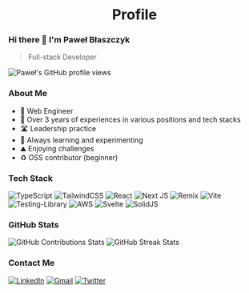 <h1 align="center">
Profile
</h1>

### Hi there 👋 I'm Paweł Błaszczyk

> Full-stack Developer

![Paweł's GitHub profile views](https://komarev.com/ghpvc/?username=pawelblaszczyk5&color=blueviolet)

### About Me

- 🔧 Web Engineer
- 🧠 Over 3 years of experiences in various positions and tech stacks
- 🛣️ Leadership practice
- 🤔 Always learning and experimenting
- ⛰️ Enjoying challenges
- ♻️ OSS contributor (beginner)

### Tech Stack

![TypeScript](https://img.shields.io/badge/typescript-%23007ACC.svg?style=for-the-badge&logo=typescript&logoColor=white) ![TailwindCSS](https://img.shields.io/badge/tailwindcss-%2338B2AC.svg?style=for-the-badge&logo=tailwind-css&logoColor=white) ![React](https://img.shields.io/badge/react-%2320232a.svg?style=for-the-badge&logo=react&logoColor=%2361DAFB) ![Next JS](https://img.shields.io/badge/Next-black?style=for-the-badge&logo=next.js&logoColor=white) ![Remix](https://img.shields.io/badge/remix-%23000.svg?style=for-the-badge&logo=remix&logoColor=white) ![Vite](https://img.shields.io/badge/vite-%23646CFF.svg?style=for-the-badge&logo=vite&logoColor=white) ![Testing-Library](https://img.shields.io/badge/-TestingLibrary-%23E33332?style=for-the-badge&logo=testing-library&logoColor=white) ![AWS](https://img.shields.io/badge/AWS-%23FF9900.svg?style=for-the-badge&logo=amazon-aws&logoColor=white) ![Svelte](https://img.shields.io/badge/svelte-%23f1413d.svg?style=for-the-badge&logo=svelte&logoColor=white) ![SolidJS](https://img.shields.io/badge/SolidJS-2c4f7c?style=for-the-badge&logo=solid&logoColor=c8c9cb)

### GitHub Stats

![GitHub Contributions Stats](https://github-readme-stats.vercel.app/api?username=pawelblaszczyk5&show_icons=true&locale=en&theme=tokyonight&count_private=true)
![GitHub Streak Stats](https://streak-stats.demolab.com/?user=pawelblaszczyk5&theme=tokyonight)

### Contact Me

[![LinkedIn](https://img.shields.io/badge/linkedin-%230077B5.svg?style=for-the-badge&logo=linkedin&logoColor=white)](https://www.linkedin.com/in/pawel-blaszczyk/) [![Gmail](https://img.shields.io/badge/Gmail-D14836?style=for-the-badge&logo=gmail&logoColor=white)](mailto:contact@pawelblaszczyk.dev) [![Twitter](https://img.shields.io/badge/Twitter-%231DA1F2.svg?style=for-the-badge&logo=Twitter&logoColor=white)](https://twitter.com/pawelblaszczyk_)
